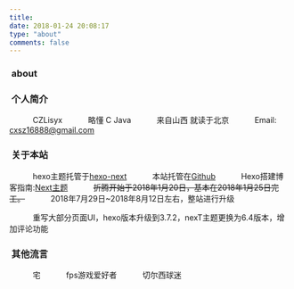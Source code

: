 ```yaml
---
title:
date: 2018-01-24 20:08:17
type: "about"
comments: false
---
```


 ### &nbsp;about
 
 ###  &nbsp;个人简介

 &emsp;&emsp;&emsp;CZLisyx
  &emsp;&emsp;&emsp;略懂 C Java
   &emsp;&emsp;&emsp;来自山西  就读于北京
    &emsp;&emsp;&emsp;Email: cxsz16888@gmail.com
	

### &nbsp;关于本站

&emsp;&emsp;&emsp;hexo主题托管于[hexo-next][1]
&emsp;&emsp;&emsp;本站托管在[Github](https://github.com/zyd16888/zyd16888.github.io)
&emsp;&emsp;&emsp;Hexo搭建博客指南:[Next主题](http://theme-next.iissnan.com)
&emsp;&emsp;&emsp;~~折腾开始于2018年1月20日，基本在2018年1月25日完工。~~
&emsp;&emsp;&emsp;2018年7月29日~2018年8月12日左右，整站进行升级

&emsp;&emsp;&emsp;重写大部分页面UI，hexo版本升级到3.7.2，nexT主题更换为6.4版本，增加评论功能



### &nbsp;其他流言

&emsp;&emsp;&emsp;宅
&emsp;&emsp;&emsp;fps游戏爱好者
&emsp;&emsp;&emsp;切尔西球迷


  [1]: https://github.com/zyd16888/hexo-theme-next